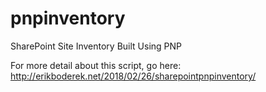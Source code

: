 # pnpinventory
SharePoint Site Inventory Built Using PNP

For more detail about this script, go here: http://erikboderek.net/2018/02/26/sharepointpnpinventory/
